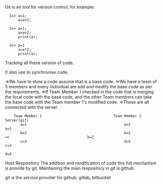 Git is an tool for version control,
for example:

      1=> a=1;
          a=a+2;
          
      2=> a=1;
          a=a+2;
          print(a);
          
      3=> a=1
          a=a*2;
          print(a);
        
Tracking all these version of code.

It also use to synchronise code,

=>We have to store a code assume that is a base code.
=>We have a team of 5 members and every individual are add and modify the base code as per the requirements.
=>If Team Member 1 checked in the code that is merging the local code with the base code, and the other Team members can take the base code with the Team member 1's modified code.
=>These are all connected with the server

        Team Member 1                                 Team Member 2                                                        Server(git)
           a=1                                             a=1                                                                 a=1
           b=2                                             b=2                           =>                                    b=2
           c=3                                             d=4                                                                 c=3
                                                                                                                               d=4
                                       
Host Respository 
        The addition and modification of code this full mechanism is provide by git, Maintaining the main respository in git is github.
        
git is the service provider for github, gitlab, bitbucket
